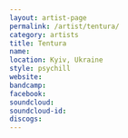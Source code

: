 ```yaml
---
layout: artist-page
permalink: /artist/tentura/
category: artists
title: Tentura
name: 
location: Kyiv, Ukraine
style: psychill
website: 
bandcamp: 
facebook: 
soundcloud: 
soundcloud-id: 
discogs: 
---
```

